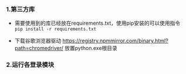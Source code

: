### 1.第三方库

- 需要使用到的库已经放在requirements.txt，使用pip安装的可以使用指令  
`pip install -r requirements.txt`

- 下载谷歌浏览器驱动
  https://registry.npmmirror.com/binary.html?path=chromedriver/
 放置python.exe根目录

### 2.运行各登录模块